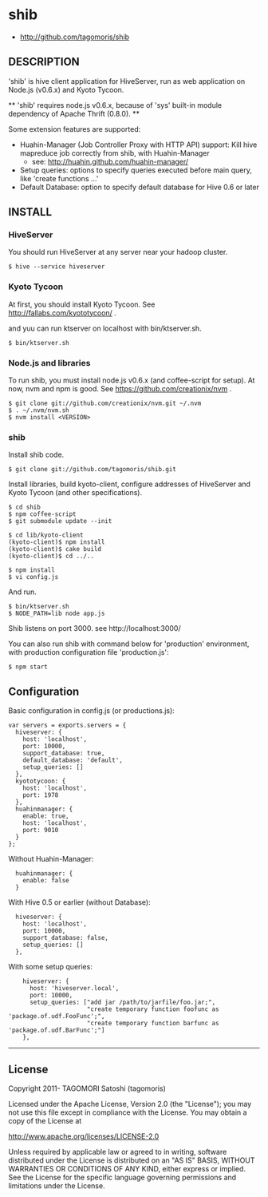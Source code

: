 # shib

* http://github.com/tagomoris/shib

## DESCRIPTION

'shib' is hive client application for HiveServer, run as web application on Node.js (v0.6.x) and Kyoto Tycoon.

** 'shib' requires node.js v0.6.x, because of 'sys' built-in module dependency of Apache Thrift (0.8.0). **

Some extension features are supported:

* Huahin-Manager (Job Controller Proxy with HTTP API) support: Kill hive mapreduce job correctly from shib, with Huahin-Manager
  * see: http://huahin.github.com/huahin-manager/
* Setup queries: options to specify queries executed before main query, like 'create functions ...'
* Default Database: option to specify default database for Hive 0.6 or later

## INSTALL

### HiveServer

You should run HiveServer at any server near your hadoop cluster.

    $ hive --service hiveserver

### Kyoto Tycoon

At first, you should install Kyoto Tycoon. See http://fallabs.com/kyototycoon/ .

and yuu can run ktserver on localhost with bin/ktserver.sh.

    $ bin/ktserver.sh

### Node.js and libraries

To run shib, you must install node.js v0.6.x (and coffee-script for setup). At now, nvm and npm is good. See https://github.com/creationix/nvm .

    $ git clone git://github.com/creationix/nvm.git ~/.nvm
    $ . ~/.nvm/nvm.sh
    $ nvm install <VERSION>

### shib

Install shib code.

    $ git clone git://github.com/tagomoris/shib.git

Install libraries, build kyoto-client, configure addresses of HiveServer and Kyoto Tycoon (and other specifications).

    $ cd shib
    $ npm coffee-script
    $ git submodule update --init
    
    $ cd lib/kyoto-client
    (kyoto-client)$ npm install
    (kyoto-client)$ cake build
    (kyoto-client)$ cd ../..
    
    $ npm install
    $ vi config.js

And run.

    $ bin/ktserver.sh
    $ NODE_PATH=lib node app.js

Shib listens on port 3000. see http://localhost:3000/

You can also run shib with command below for 'production' environment, with production configuration file 'production.js':

    $ npm start

## Configuration

Basic configuration in config.js (or productions.js):

    var servers = exports.servers = {
      hiveserver: {
        host: 'localhost',
        port: 10000,
        support_database: true,
        default_database: 'default',
        setup_queries: []
      },
      kyototycoon: {
        host: 'localhost',
        port: 1978
      },
      huahinmanager: {
        enable: true,
        host: 'localhost',
        port: 9010
      }
    };

Without Huahin-Manager:

      huahinmanager: {
        enable: false
      }

With Hive 0.5 or earlier (without Database):

      hiveserver: {
        host: 'localhost',
        port: 10000,
        support_database: false,
        setup_queries: []
      },

With some setup queries:

        hiveserver: {
          host: 'hiveserver.local',
          port: 10000,
          setup_queries: ["add jar /path/to/jarfile/foo.jar;",
                          "create temporary function foofunc as 'package.of.udf.FooFunc';",
                          "create temporary function barfunc as 'package.of.udf.BarFunc';"]
        },

* * * * *

## License

Copyright 2011- TAGOMORI Satoshi (tagomoris)

Licensed under the Apache License, Version 2.0 (the "License");
you may not use this file except in compliance with the License.
You may obtain a copy of the License at

   http://www.apache.org/licenses/LICENSE-2.0

Unless required by applicable law or agreed to in writing, software
distributed under the License is distributed on an "AS IS" BASIS,
WITHOUT WARRANTIES OR CONDITIONS OF ANY KIND, either express or implied.
See the License for the specific language governing permissions and
limitations under the License.

